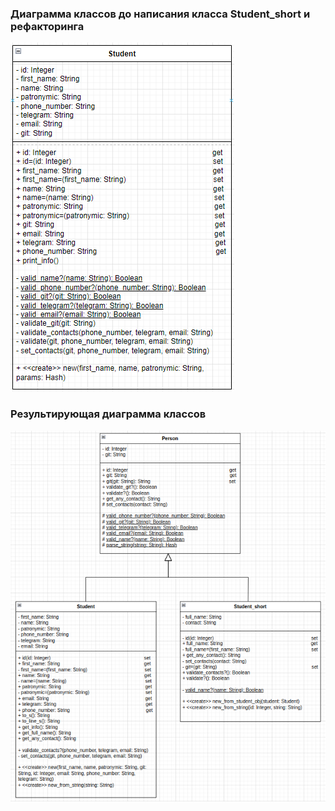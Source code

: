 ### **Диаграмма классов до написания класса Student_short и рефакторинга**
![Диаграмма классов до написания класса Student_short и рефакторинга](./diagrams/student_class_before_writing_student_short_class_and_refactoring.png)

### **Результирующая диаграмма классов**
![Результирующая диаграмма классов](./diagrams/resulting_diagram.png)
